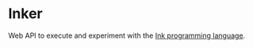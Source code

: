 # Inker

Web API to execute and experiment with the [Ink programming language](https://github.com/thesephist/ink).
